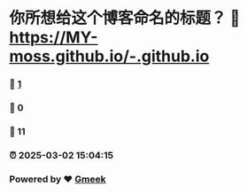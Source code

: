 # 你所想给这个博客命名的标题？ :link: https://MY-moss.github.io/-.github.io 
### :page_facing_up: [1](https://MY-moss.github.io/-.github.io/tag.html) 
### :speech_balloon: 0 
### :hibiscus: 11 
### :alarm_clock: 2025-03-02 15:04:15 
### Powered by :heart: [Gmeek](https://github.com/Meekdai/Gmeek)
